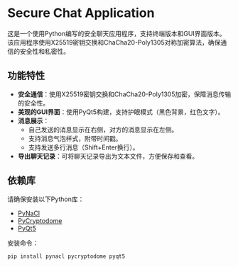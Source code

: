 # Secure Chat Application

这是一个使用Python编写的安全聊天应用程序，支持终端版本和GUI界面版本。该应用程序使用X25519密钥交换和ChaCha20-Poly1305对称加密算法，确保通信的安全性和私密性。

## 功能特性

- **安全通信**：使用X25519密钥交换和ChaCha20-Poly1305加密，保障消息传输的安全性。
- **美观的GUI界面**：使用PyQt5构建，支持护眼模式（黑色背景，红色文字）。
- **消息展示**：
  - 自己发送的消息显示在右侧，对方的消息显示在左侧。
  - 支持消息气泡样式，附带时间戳。
  - 支持发送多行消息（Shift+Enter换行）。
- **导出聊天记录**：可将聊天记录导出为文本文件，方便保存和查看。

## 依赖库

请确保安装以下Python库：

- [PyNaCl](https://pypi.org/project/PyNaCl/)
- [PyCryptodome](https://pypi.org/project/pycryptodome/)
- [PyQt5](https://pypi.org/project/PyQt5/)

安装命令：

```bash
pip install pynacl pycryptodome pyqt5
